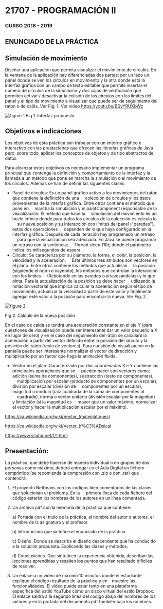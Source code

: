 # 21707 - PROGRAMACIÓN II

### CURSO 2018 - 2019

## ENUNCIADO DE LA PRÁCTICA

## Simulación de movimiento

Diseñar una aplicación que permita visualizar el movimiento de círculos. En la ventana de la aplicación hay
diferenciadas dos partes: por un lado un panel donde se ven los círculos en movimiento y la otra donde está la
interfaz gráfica con un campo de texto editable que permite insertar el número de círculos de la simulación y
dos cajas de verificación que permiten activar / desactivar la colisión de los círculos con los límites del
panel y el tipo de movimiento a visualizar que puede ser de seguimiento del ratón o de caída. Ver Fig. 1.
Ver vídeo https://youtu.be/BSyYRUXbWz


![figure 1](https://i.ibb.co/bgwTtgZ/figure-1.png)
Fig 1. Interfaz propuesta

## Objetivos e indicaciones

Los objetivos de esta práctica son trabajar con un entorno gráfico e interactivo con las prestaciones que
ofrecen las librerías gráficas de Java pero, sobre todo, aplicar los conceptos de objetos y de tipo
abstractos de datos.

Para alcanzar estos objetivos es necesario implementar un programa principal que contenga la definición y
comportamiento de la interfaz y la llamada a un método que pone en marcha la simulación o el movimiento de los
círculos. Además se han de definir las siguientes clases:

- Panel de círculos: Es un panel gráfico activo a los movimientos del ratón que contiene la definición de una
    colección de círculos y los datos provenientes de la interfaz gráfica. Entre otros contiene el método que pone en
    marcha la simulación y el paintComponent responsable de la visualización. El método que hace la
    simulación del movimiento es un bucle infinito donde para todos los círculos de la colección es calcula la
    su nueva posición y su interacción con límites del panel ("paredes"), estas dos operaciones
    dependen de lo que haya configurado en la interfaz gráfica. Después de cada iteración hay programado un retraso
    para que la visualización sea adecuada. En Java se puede programar un retraso con la sentencia:
    Thread.sleep (10); donde el parámetro indica los milisegundos de espera.
- Círculo: Se caracteriza por su diámetro, la forma, el color, la posición, la velocidad y la aceleración.
    Este últimos tres atributos son vectores en el plano. Entre otros contiene los métodos que actualizan
    la posición (siguiendo el ratón o cayendo), los métodos que controlan la interacción con los límites
    (Rebotando en las paredes o atravesándolas) y lo que pinta. Para la actualización de la posición se debe hacer
    utilizando la notación vectorial que implica calcular la aceleración según el tipo de movimiento,
    actualizar la velocidad a partir de este valor y finalmente agregar este valor a la posición para
    encontrar la nueva. Ver Fig. 2.

![figure 2](https://i.ibb.co/dbmxtD8/figure-2.png)

Fig 2. Cálculo de la nueva posición


  En el caso de caída se tendrá una aceleración constante en el eje Y (para cuestiones de
  visualización puede ser interesante dar un valor pequeño a X en lugar de cero) y en el caso del seguimiento
  del ratón se calculará la aceleración a partir del vector definido entre la posición del círculo y la
  posición del ratón (resto de vectores). Para cuestión de visualización en la pantalla puede ser interesante
  normalizar el vector de dirección y multiplicarlo por un factor que haga la animación fluida.

- Vector en el plan: Caracterizado por dos coordenadas X e Y contiene las principales operaciones que se
    pueden hacer con vectores como: adición (suma de componentes), sustracción (resto de componentes),
    multiplicación por escalar (producto de componentes por un escalar), división por escalar (división de
    componentes por un escalar), magnitud o módulo (raíz cuadrada de la suma de componentes al
    cuadrado), norma o vector unitario (división escalar por la magnitud) y limitación (si la magnitud es
    mayor que un valor máximo, normalizar el vector y hacer la multiplicación escalar por el máximo).


https://ca.wikipedia.org/wiki/Vector_(matemàtiques)

https://ca.wikipedia.org/wiki/Vector_(f%C3%ADsica)

https://www.vitutor.net/1/1.html

## Presentación:

La práctica, que debe hacerse de manera individual o en grupos de dos personas como máximo, deberá
entregar en el Aula Digital un fichero comprimido (se recomienda la compresión con .zip o con .rar) que contendrá:

1. El proyecto Netbeans con los códigos bien comentados de las clases que solucionan el problema. En la
    primera línea de cada fichero del código estarán los nombres de los autores en un línea comentada.
2. Un archivo pdf con la memoria de la práctica que contiene:

    a) Portada con el título de la práctica, el nombre del autor o autores, el nombre de la asignatura y el
    profesor.
    
    b) Introducción que sintetice el enunciado de la práctica.
    
    c) Diseño. Donde se describa el diseño descendente que ha conducido a la solución propuesta.
    Explicando las clases y métodos.
    
    d) Conclusiones. Que sinteticen la experiencia obtenida, describan las lecciones aprendidas y
    resalten los puntos que han resultado difíciles de resolver.

3. Un enlace a un vídeo de máximo 10 minutos donde el estudiante explique el código resultado de la práctica y en
   muestre las funcionalidades. El vídeo puede estar tanto en una plataforma específica del estilo YouTube como
   un disco virtual del estilo Dropbox. El enlace saldrá a la segundo línea del código abajo del nombres de los autores y
   en la portada del documento pdf también bajo los nombres.
